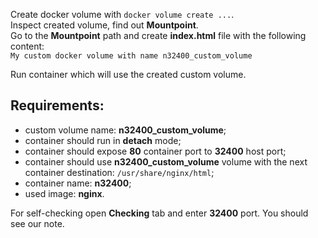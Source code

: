 
Create docker volume with `docker volume create ...`.  
Inspect created volume, find out **Mountpoint**.  
Go to the **Mountpoint** path and create **index.html** file with the following content:  
`My custom docker volume with name n32400_custom_volume`  

Run container which will use the created custom volume.

## Requirements:
- custom volume name: **n32400_custom_volume**;
- container should run in **detach** mode;
- container should expose **80** container port to **32400** host port;
- container should use **n32400_custom_volume** volume with the next container destination: `/usr/share/nginx/html`;
- container name: **n32400**;
- used image: **nginx**.  

For self-checking open **Checking** tab and enter **32400** port. You should see our note.
